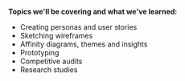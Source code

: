 
**Topics we'll be covering and what we've learned:**

- Creating personas and user stories
- Sketching wireframes
- Affinity diagrams, themes and insights
- Prototyping
- Competitive audits
- Research studies
